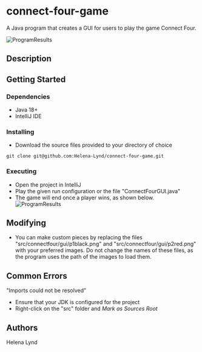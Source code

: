 # connect-four-game<br>
A Java program that creates a GUI for users to play the game Connect Four.

![ProgramResults](https://github.com/Helena-Lynd/connect-four-game/blob/main/connect-four-playing.png)

## Description<br>


## Getting Started<br>
### Dependencies
- Java 18+
- IntelliJ IDE
### Installing
- Download the source files provided to your directory of choice
```
git clone git@github.com:Helena-Lynd/connect-four-game.git
```
### Executing
- Open the project in IntelliJ
- Play the given run configuration or the file "ConnectFourGUI.java"
- The game will end once a player wins, as shown below.<br>
![ProgramResults](https://github.com/Helena-Lynd/connect-four-game/blob/main/connect-four-finished.png)
## Modifying
- You can make custom pieces by replacing the files "src/connectfour/gui/p1black.png" and "src/connectfour/gui/p2red.png" with your preferred images. Do not change the names of these files, as the program uses the path of the images to load them.
## Common Errors
"Imports could not be resolved"
- Ensure that your JDK is configured for the project
- Right-click on the "src" folder and <i>Mark as Sources Root</i>
## Authors<br>
Helena Lynd
